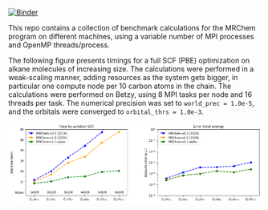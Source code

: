 [![Binder](https://mybinder.org/badge_logo.svg)](https://mybinder.org/v2/gh/MRChemSoft/mrchem-benchmark/master)

This repo contains a collection of benchmark calculations for the MRChem program on different
machines, using a variable number of MPI processes and OpenMP threads/process.

The following figure presents timings for a full SCF (PBE) optimization on alkane
molecules of increasing size. The calculations were performed in a weak-scaling manner,
adding resources as the system gets bigger, in particular one compute node per 10 carbon
atoms in the chain. The calculations were performed on Betzy, using 8 MPI tasks per node
and 16 threads per task. The numerical precision was set to `world_prec = 1.0e-5`, and
the orbitals were converged to `orbital_thrs = 1.0e-3`.

![Weak scaling](https://github.com/MRChemSoft/mrchem-benchmark/blob/master/images/alkane.png?raw=true)
